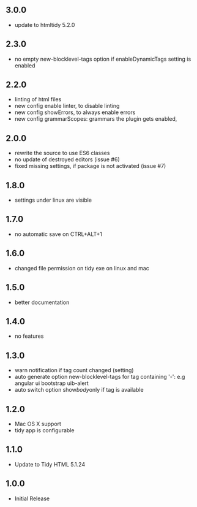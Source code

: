 ## 3.0.0
* update to htmltidy 5.2.0

## 2.3.0
* no empty new-blocklevel-tags option if enableDynamicTags setting is enabled

## 2.2.0
* linting of html files
* new config enable linter, to disable linting
* new config showErrors, to always enable errors
* new config grammarScopes: grammars the plugin gets enabled,

## 2.0.0
* rewrite the source to use ES6 classes
* no update of destroyed editors (issue #6)
* fixed missing settings, if package is not activated (issue #7)

## 1.8.0
* settings under linux are visible

## 1.7.0
* no automatic save on CTRL+ALT+1

## 1.6.0
* changed file permission on tidy exe on linux and mac

## 1.5.0
* better documentation

## 1.4.0
* no features

## 1.3.0
* warn notification if tag count changed (setting)
* auto generate option new-blocklevel-tags for tag containing '-': e.g angular ui bootstrap uib-alert
* auto switch option show*body*only if <body> tag is available

## 1.2.0
* Mac OS X support
* tidy app is configurable

## 1.1.0
* Update to Tidy HTML 5.1.24

## 1.0.0
* Initial Release
